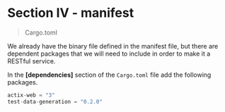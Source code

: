 # Section IV - manifest

> Cargo.toml

We already have the binary file defined in the manifest file, but there are dependent packages that we will need to include in order to make it a RESTful service.

In the **\[dependencies\]** section of the `Cargo.toml` file add the following packages.

```rust
actix-web = "3"
test-data-generation = "0.2.0"
```

